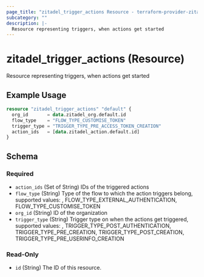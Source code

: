 ```yaml
---
page_title: "zitadel_trigger_actions Resource - terraform-provider-zitadel"
subcategory: ""
description: |-
  Resource representing triggers, when actions get started
---
```


# zitadel_trigger_actions (Resource)

Resource representing triggers, when actions get started

## Example Usage

```terraform
resource "zitadel_trigger_actions" "default" {
  org_id       = data.zitadel_org.default.id
  flow_type    = "FLOW_TYPE_CUSTOMISE_TOKEN"
  trigger_type = "TRIGGER_TYPE_PRE_ACCESS_TOKEN_CREATION"
  action_ids   = [data.zitadel_action.default.id]
}
```

<!-- schema generated by tfplugindocs -->
## Schema

### Required

- `action_ids` (Set of String) IDs of the triggered actions
- `flow_type` (String) Type of the flow to which the action triggers belong, supported values: , FLOW_TYPE_EXTERNAL_AUTHENTICATION, FLOW_TYPE_CUSTOMISE_TOKEN
- `org_id` (String) ID of the organization
- `trigger_type` (String) Trigger type on when the actions get triggered, supported values: , TRIGGER_TYPE_POST_AUTHENTICATION, TRIGGER_TYPE_PRE_CREATION, TRIGGER_TYPE_POST_CREATION, TRIGGER_TYPE_PRE_USERINFO_CREATION

### Read-Only

- `id` (String) The ID of this resource.